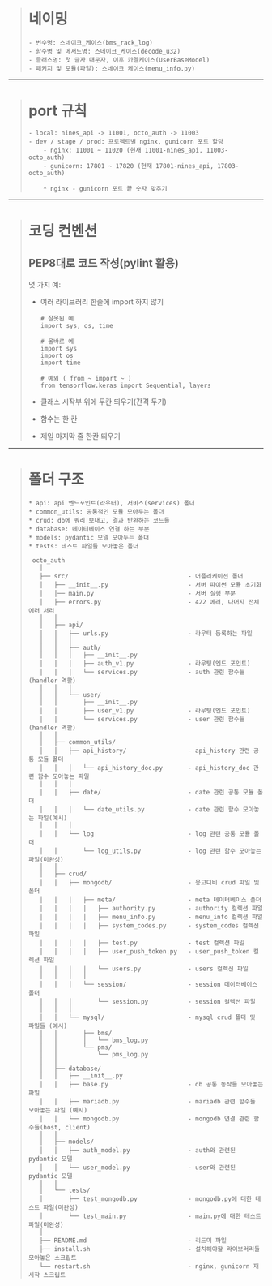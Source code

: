 > # 네이밍
>     - 변수명: 스네이크_케이스(bms_rack_log)
>     - 함수명 및 메서드명: 스네이크_케이스(decode_u32)
>     - 클래스명: 첫 글자 대문자, 이후 카멜케이스(UserBaseModel)
>     - 패키지 및 모듈(파일): 스네이크 케이스(menu_info.py) 
---
> # port 규칙
>     - local: nines_api -> 11001, octo_auth -> 11003
>     - dev / stage / prod: 프로젝트별 nginx, gunicorn 포트 할당 
>         - nginx: 11001 ~ 11020 (현재 11001-nines_api, 11003-octo_auth)
>         - gunicorn: 17801 ~ 17820 (현재 17801-nines_api, 17803-octo_auth)
>         
>         * nginx - gunicorn 포트 끝 숫자 맞추기

---
> # 코딩 컨벤션
> ## PEP8대로 코드 작성(pylint 활용)
> 몇 가지 예:
>    * 여러 라이브러리 한줄에 import 하지 않기
>       ~~~
>       # 잘못된 예
>       import sys, os, time 
>       
>       # 올바르 예
>       import sys
>       import os
>       import time
>       
>       # 예외 ( from ~ import ~ )
>       from tensorflow.keras import Sequential, layers
>       ~~~
>       
>    * 클래스 시작부 위에 두칸 띄우기(간격 두기)
>    * 함수는 한 칸
>    * 제일 마지막 줄 한칸 띄우기
---
> # 폴더 구조
>     * api: api 엔드포인트(라우터), 서비스(services) 폴더
>     * common_utils: 공통적인 모듈 모아두는 폴더
>     * crud: db에 쿼리 보내고, 결과 반환하는 코드들
>     * database: 데이터베이스 연결 하는 부분
>     * models: pydantic 모델 모아두는 폴더
>     * tests: 테스트 파일들 모아놓은 폴더
>     
>      octo_auth
>        │
>        ├── src/                                 - 어플리케이션 폴더
>        │   ├── __init__.py                      - 서버 파이썬 모듈 초기화
>        │   │── main.py                          - 서버 실행 부분
>        │   ├── errors.py                        - 422 에러, 나머지 전체 에러 처리
>        │   │ 
>        │   ├── api/                  
>        │   │   ├── urls.py                      - 라우터 등록하는 파일         
>        │   │   │            
>        │   │   ├── auth/                                
>        │   │   │   ├── __init__.py              
>        │   │   │   ├── auth_v1.py               - 라우팅(엔드 포인트)
>        │   │   │   └── services.py              - auth 관련 함수들(handler 역할)    
>        │   │   │
>        │   │   └── user/                                 
>        │   │       ├── __init__.py              
>        │   │       ├── user_v1.py               - 라우팅(엔드 포인트)           
>        │   │       └── services.py              - user 관련 함수들(handler 역할)   
>        │   │ 
>        │   ├── common_utils/         
>        │   │   ├── api_history/                 - api_history 관련 공통 모듈 폴더         
>        │   │   │   └── api_history_doc.py       - api_history_doc 관련 함수 모아놓는 파일    
>        │   │   │
>        │   │   ├── date/                        - date 관련 공통 모듈 폴더         
>        │   │   │   └── date_utils.py            - date 관련 함수 모아놓는 파일(예시)    
>        │   │   │
>        │   │   └── log                          - log 관련 공통 모듈 폴더          
>        │   │       └── log_utils.py             - log 관련 함수 모아놓는 파일(미완성)  
>        │   │ 
>        │   ├── crud/         
>        │   │   ├── mongodb/                     - 몽고디비 crud 파일 및 폴더
>        │   │   │   ├── meta/                    - meta 데이터베이스 폴더
>        │   │   │   │   ├── authority.py         - authority 컬렉션 파일
>        │   │   │   │   ├── menu_info.py         - menu_info 컬렉션 파일
>        │   │   │   │   ├── system_codes.py      - system_codes 컬렉션 파일
>        │   │   │   │   ├── test.py              - test 컬렉션 파일
>        │   │   │   │   ├── user_push_token.py   - user_push_token 컬렉션 파일
>        │   │   │   │   └── users.py             - users 컬렉션 파일
>        │   │   │   │
>        │   │   │   └── session/                 - session 데이터베이스 폴더  
>        │   │   │       └── session.py           - session 컬렉션 파일      
>        │   │   │   
>        │   │   └── mysql/                       - mysql crud 폴더 및 파일들 (예시)
>        │   │       ├── bms/                
>        │   │       │   └── bms_log.py      
>        │   │       └── pms/                 
>        │   │           └── pms_log.py     
>        │   │      
>        │   ├── database/         
>        │   │   ├── __init__.py       
>        │   │   ├── base.py                      - db 공통 동작들 모아놓는 파일
>        │   │   ├── mariadb.py                   - mariadb 관련 함수들 모아놓는 파일 (예시)
>        │   │   └── mongodb.py                   - mongodb 연결 관련 함수들(host, client)
>        │   │ 
>        │   ├── models/         
>        │   │   ├── auth_model.py                - auth와 관련된 pydantic 모델
>        │   │   └── user_model.py                - user와 관련된 pydantic 모델
>        │   │ 
>        │   └── tests/                 
>        │       ├── test_mongodb.py              - mongodb.py에 대한 테스트 파일(미완성)
>        │       └── test_main.py                 - main.py에 대한 테스트 파일(미완성)
>        │ 
>        ├── README.md                            - 리드미 파일
>        ├── install.sh                           - 설치해야할 라이브러리들 모아놓은 스크립트
>        └── restart.sh                           - nginx, gunicorn 재시작 스크립트
>
